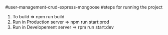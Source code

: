 #user-management-crud-express-mongoose
#steps for running the project 
1. To build 
=> npm run build 
2. Run in Production server
   => npm run start:prod
3. Run in Developement server
   => rpm run start:dev

   
